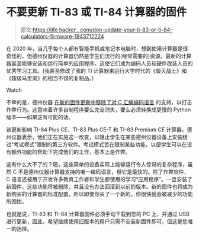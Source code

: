 # 不要更新 TI-83 或 TI-84 计算器的固件

> 原文:[https://life hacker . com/don-update-your-ti-83-or-ti-84-calculators-firmware-1843712224](https://lifehacker.com/dont-update-your-ti-83-or-ti-84-calculators-firmware-1843712224)

在 2020 年，当几乎每个人都有智能手机或笔记本电脑时，想到使用计算器是很奇怪的，但德州仪器的计算器仍然是学生们流行的(经常需要的)资源。最新的计算器甚至能够安装和运行简单的应用程序，这使它们成为编码人员和硬件改装人员的优秀学习工具。(我甚至修改了我的 TI 计算器来运行大学时代的《毁灭战士》和《超级马里奥》的相当不错的复制品。)

Watch

不幸的是，德州仪器 [在新的固件更新中移除了对 C 汇编编码语言](https://www.cemetech.net/forum/viewtopic.php?t=16652&start=0&postdays=0&postorder=asc&highlight=) 的支持，以打击作弊行为。这意味着许多自制程序要么完全消失，要么必须转换成更慢的 Python 版本——如果这有可能的话。

该更新影响 TI-84 Plus CE、TI-83 Plus CE-T 和 TI-83 Premium CE 计算器。德州仪器表示，他们正在实施这一改变，以阻止学生在某些德州仪器设备上安装绕过“考试模式”限制的第三方软件。考试模式旨在限制某些功能，以便学生可以在没有额外功能的帮助下完成他们的工作，基本上是作弊。

这有什么大不了的？嗯，这些简单的设备实际上能够运行令人惊讶的复杂程序，虽然 C 不是德州仪器计算器支持的唯一编码语言，但它是最快的。除了作弊软件，C 语言还被用于开发许多教育工作者和学生都使用的学习“应用程序”。一旦安装了新固件，这些功能将被删除，并且没有办法回滚到以前的版本。新的固件也将成为新购买的计算器的标准配置，所以即使你买了一个新的，你很快就会被减少的功能所困扰。

也就是说，TI-83 和 TI-84 计算器固件必须手动下载到您的 PC 上，并通过 USB 进行更新，因此，希望继续使用旧版本的用户只需不安装新固件即可，但这是您唯一的选择。